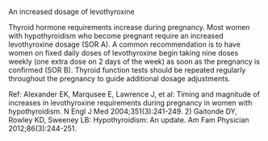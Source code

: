 An increased dosage of levothyroxine

Thyroid hormone requirements increase during pregnancy. Most women with hypothyroidism who become pregnant require an increased levothyroxine dosage (SOR A). A common recommendation is to have women on fixed daily doses of levothyroxine begin taking nine doses weekly (one extra dose on 2 days of the week) as soon as the pregnancy is confirmed (SOR B). Thyroid function tests should be repeated regularly throughout the pregnancy to guide additional dosage adjustments.

Ref:  Alexander EK, Marqusee E, Lawrence J, et al: Timing and magnitude of increases in levothyroxine requirements during
pregnancy in women with hypothyroidism. N Engl J Med 2004;351(3):241-249. 2) Gaitonde DY, Rowley KD, Sweeney
LB: Hypothyroidism: An update. Am Fam Physician 2012;86(3):244-251.